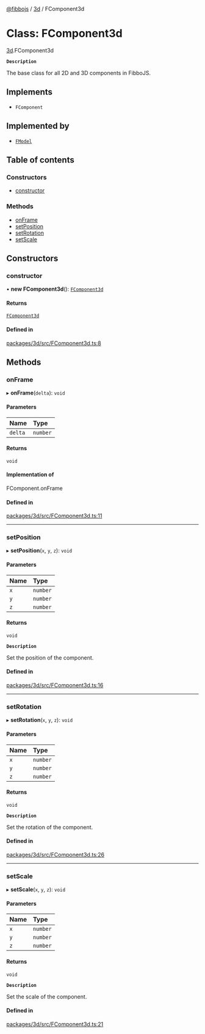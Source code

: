 [@fibbojs](/api/index)  / [3d](/api/modules/3d_src) / FComponent3d

# Class: FComponent3d

[3d](/api/modules/3d_src).FComponent3d

**`Description`**

The base class for all 2D and 3D components in FibboJS.

## Implements

- `FComponent`

## Implemented by

- [`FModel`](3d_src.FModel.md)

## Table of contents

### Constructors

- [constructor](3d_src.FComponent3d.md#constructor)

### Methods

- [onFrame](3d_src.FComponent3d.md#onframe)
- [setPosition](3d_src.FComponent3d.md#setposition)
- [setRotation](3d_src.FComponent3d.md#setrotation)
- [setScale](3d_src.FComponent3d.md#setscale)

## Constructors

### constructor

• **new FComponent3d**(): [`FComponent3d`](3d_src.FComponent3d.md)

#### Returns

[`FComponent3d`](3d_src.FComponent3d.md)

#### Defined in

[packages/3d/src/FComponent3d.ts:8](https://github.com/fibbojs/fibbo/blob/8715037cde0ad11f9fdaddea6b077f941aa8ead4/packages/3d/src/FComponent3d.ts#L8)

## Methods

### onFrame

▸ **onFrame**(`delta`): `void`

#### Parameters

| Name | Type |
| :------ | :------ |
| `delta` | `number` |

#### Returns

`void`

#### Implementation of

FComponent.onFrame

#### Defined in

[packages/3d/src/FComponent3d.ts:11](https://github.com/fibbojs/fibbo/blob/8715037cde0ad11f9fdaddea6b077f941aa8ead4/packages/3d/src/FComponent3d.ts#L11)

___

### setPosition

▸ **setPosition**(`x`, `y`, `z`): `void`

#### Parameters

| Name | Type |
| :------ | :------ |
| `x` | `number` |
| `y` | `number` |
| `z` | `number` |

#### Returns

`void`

**`Description`**

Set the position of the component.

#### Defined in

[packages/3d/src/FComponent3d.ts:16](https://github.com/fibbojs/fibbo/blob/8715037cde0ad11f9fdaddea6b077f941aa8ead4/packages/3d/src/FComponent3d.ts#L16)

___

### setRotation

▸ **setRotation**(`x`, `y`, `z`): `void`

#### Parameters

| Name | Type |
| :------ | :------ |
| `x` | `number` |
| `y` | `number` |
| `z` | `number` |

#### Returns

`void`

**`Description`**

Set the rotation of the component.

#### Defined in

[packages/3d/src/FComponent3d.ts:26](https://github.com/fibbojs/fibbo/blob/8715037cde0ad11f9fdaddea6b077f941aa8ead4/packages/3d/src/FComponent3d.ts#L26)

___

### setScale

▸ **setScale**(`x`, `y`, `z`): `void`

#### Parameters

| Name | Type |
| :------ | :------ |
| `x` | `number` |
| `y` | `number` |
| `z` | `number` |

#### Returns

`void`

**`Description`**

Set the scale of the component.

#### Defined in

[packages/3d/src/FComponent3d.ts:21](https://github.com/fibbojs/fibbo/blob/8715037cde0ad11f9fdaddea6b077f941aa8ead4/packages/3d/src/FComponent3d.ts#L21)
